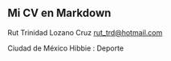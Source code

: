 ## Mi CV en Markdown

Rut Trinidad Lozano Cruz
rut_trd@hotmail.com

Ciudad de México
Hibbie : Deporte
